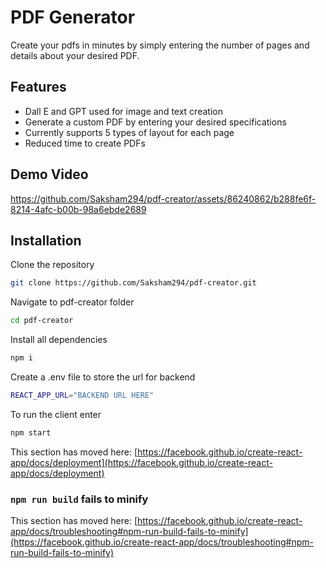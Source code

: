 # PDF Generator

Create your pdfs in minutes by simply entering the number of pages and details about your desired PDF.

## Features
- Dall E and GPT used for image and text creation
- Generate a custom PDF by entering your desired specifications
- Currently supports 5 types of layout for each page
- Reduced time to create PDFs

## Demo Video


https://github.com/Saksham294/pdf-creator/assets/86240862/b288fe6f-8214-4afc-b00b-98a6ebde2689



## Installation

Clone the repository

```bash
git clone https://github.com/Saksham294/pdf-creator.git
```
Navigate to pdf-creator folder
```bash
cd pdf-creator
```
Install all dependencies
```bash
npm i
```
Create a .env file to store the url for backend
```bash
REACT_APP_URL="BACKEND URL HERE"
```
To run the client enter
```bash
npm start
```


This section has moved here: [https://facebook.github.io/create-react-app/docs/deployment](https://facebook.github.io/create-react-app/docs/deployment)

### `npm run build` fails to minify

This section has moved here: [https://facebook.github.io/create-react-app/docs/troubleshooting#npm-run-build-fails-to-minify](https://facebook.github.io/create-react-app/docs/troubleshooting#npm-run-build-fails-to-minify)
